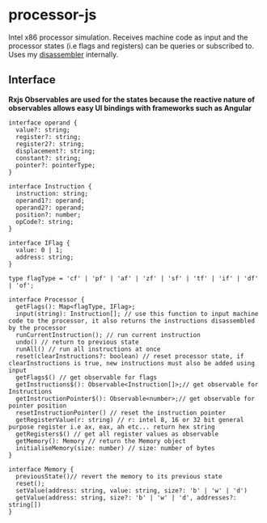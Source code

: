 # processor-js
Intel x86 processor simulation. Receives machine code as input and the processor states (i.e flags and registers) can be queries or subscribed to. Uses my [disassembler](#https://github.com/Jensen-Mourat/disassembler-intel-x86) internally.

## Interface

**Rxjs Observables are used for the states because the reactive nature of observables allows easy UI bindings with frameworks such as Angular**

```
interface operand {
  value?: string;
  register?: string;
  register2?: string;
  displacement?: string;
  constant?: string;
  pointer?: pointerType;
}

interface Instruction {
  instruction: string;
  operand1?: operand;
  operand2?: operand;
  position?: number;
  opCode?: string;
}

interface IFlag {
  value: 0 | 1;
  address: string;
}

type flagType = 'cf' | 'pf' | 'af' | 'zf' | 'sf' | 'tf' | 'if' | 'df' | 'of';

interface Processor {
  getFlags(): Map<flagType, IFlag>;
  input(string): Instruction[]; // use this function to input machine code to the processor, it also returns the instructions disassembled by the processor 
  runCurrentInstruction(); // run current instruction
  undo() // return to previous state
  runAll() // run all instructions at once
  reset(clearInstructions?: boolean) // reset processor state, if clearInstructions is true, new instructions must also be added using input
  getFlags$() // get observable for flags
  getInstructions$(): Observable<Instruction[]>;// get observable for Instructions
  getInstructionPointer$(): Observable<number>;// get observable for pointer position
  resetInstructionPointer() // reset the instruction pointer
  getRegisterValue(r: string) // r: intel 8, 16 or 32 bit general purpose register i.e ax, eax, ah etc... return hex string
  getRegisters$() // get all register values as observable
  getMemory(): Memory // return the Memory object
  initialiseMemory(size: number) // size: number of bytes
}

interface Memory {
  previousState()// revert the memory to its previous state
  reset();
  setValue(address: string, value: string, size?: 'b' | 'w' | 'd') 
  getValue(address: string, size?: 'b' | 'w' | 'd', addresses?: string[])
}
```
